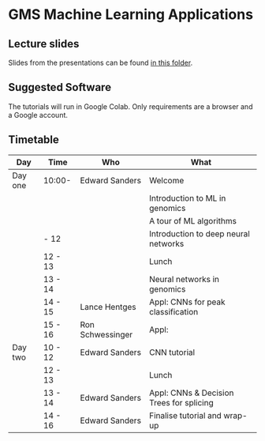 GMS Machine Learning Applications
=================================

Lecture slides
----------------------

Slides from the presentations can be found [in this folder](https://www.well.ox.ac.uk/~gav/projects/gms/statistics-course/Machine_learning_applications/slides/).

Suggested Software
----------------------

The tutorials will run in Google Colab.  Only requirements are a browser and a Google account.


Timetable
---------

| Day      | Time        | Who              | What                                 |
| -------- | ----------- | ---------------- | ------------------------------------ |
| Day one  | 10:00-      | Edward Sanders   | Welcome                              |
|          |             |                  | Introduction to ML in genomics       |
|          |             |                  | A tour of ML algorithms              |
|          |    - 12     |                  | Introduction to deep neural networks |
|          | 12 - 13     |                  | Lunch                                |
|          | 13 - 14     |                  | Neural networks in genomics          |
|          | 14 - 15     | Lance Hentges    | Appl: CNNs for peak classification   |
|          | 15 - 16     | Ron Schwessinger | Appl:                                |
| Day two  | 10 - 12     | Edward Sanders   | CNN tutorial                         |
|          | 12 - 13     |                  | Lunch                                |
|          | 13 - 14     | Edward Sanders   | Appl: CNNs & Decision Trees for splicing|
|          | 14 - 16     | Edward Sanders   | Finalise tutorial and wrap-up        |


